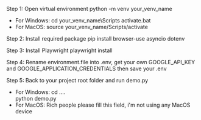 

Step 1: Open virtual environment 
    python -m venv your_venv_name
  - For Windows: 
      cd your_venv_name\Scripts
      activate.bat
  - For MacOS:
      source your_venv_name/Scripts/activate

Step 2: Install required package
    pip install browser-use asyncio dotenv

Step 3: Install Playwright 
    playwright install

Step 4: Rename environment.file into .env, get your own GOOGLE_API_KEY and GOOGLE_APPLICATION_CREDENTIALS then save your .env 

Step 5: Back to your project root folder and run demo.py
  - For Windows:
      cd ..\..\
      python demo.py
  - For MacOS:
      Rich people please fill this field, i'm not using any MacOS device
